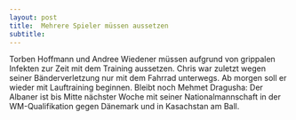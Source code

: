 ```yaml
---
layout: post
title:  Mehrere Spieler müssen aussetzen
subtitle:  
---
```


Torben Hoffmann und Andree Wiedener müssen aufgrund von grippalen Infekten zur Zeit mit dem Training aussetzen. Chris war zuletzt wegen seiner Bänderverletzung nur mit dem Fahrrad unterwegs. Ab morgen soll er wieder mit Lauftraining beginnen. Bleibt noch Mehmet Dragusha: Der Albaner ist bis Mitte nächster Woche mit seiner Nationalmannschaft in der WM-Qualifikation gegen Dänemark und in Kasachstan am Ball.


